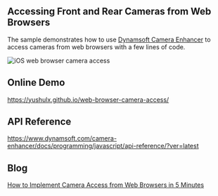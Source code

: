 ## Accessing Front and Rear Cameras from Web Browsers

The sample demonstrates how to use [Dynamsoft Camera Enhancer](https://www.dynamsoft.com/camera-enhancer/docs/programming/javascript/user-guide/?ver=latest) to access cameras from web browsers with a few lines of code.

![iOS web browser camera access](https://www.dynamsoft.com/codepool/img/2022/02/ios-web-browser-camera-access.jpg)

## Online Demo
https://yushulx.github.io/web-browser-camera-access/

## API Reference
https://www.dynamsoft.com/camera-enhancer/docs/programming/javascript/api-reference/?ver=latest

## Blog
[How to Implement Camera Access from Web Browsers in 5 Minutes](https://www.dynamsoft.com/codepool/web-browser-javascript-camera-access.html)
